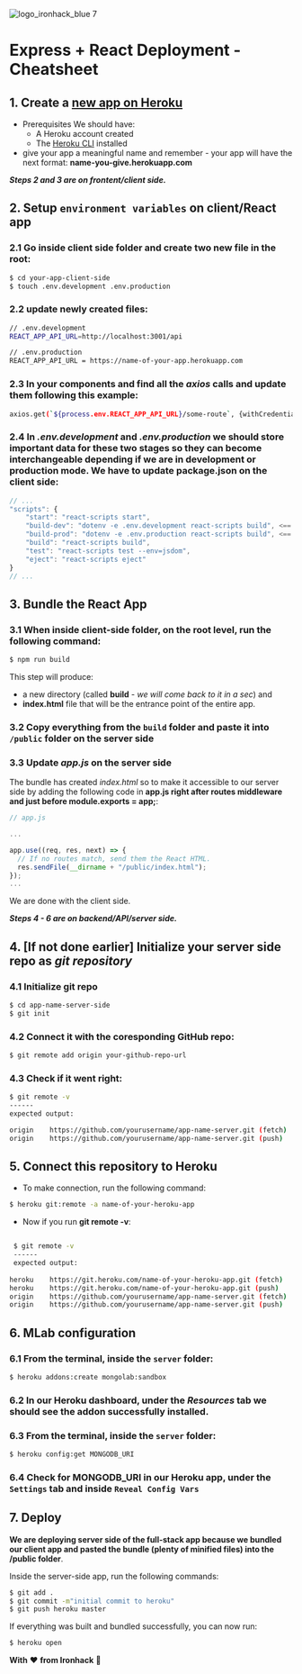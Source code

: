 ![logo_ironhack_blue 7](https://user-images.githubusercontent.com/23629340/40541063-a07a0a8a-601a-11e8-91b5-2f13e4e6b441.png)

# Express + React Deployment - Cheatsheet

## 1. Create a [new app on Heroku](https://dashboard.heroku.com/new-app) 
- Prerequisites
We should have:
    - A Heroku account created
    - The [Heroku CLI](https://devcenter.heroku.com/articles/heroku-cli) installed
- give your app a meaningful name and remember - your app will have the next format: **name-you-give.herokuapp.com**

***Steps 2 and 3 are on frontent/client side.***
## 2. Setup `environment variables` on client/React app

### 2.1 Go inside client side folder and **create two new file in the root**:

```bash
$ cd your-app-client-side
$ touch .env.development .env.production
```

### 2.2 update newly created files:

```bash
// .env.development
REACT_APP_API_URL=http://localhost:3001/api

// .env.production
REACT_APP_API_URL = https://name-of-your-app.herokuapp.com
```

### 2.3 In your components and find all the *axios* calls and update them following this example:

```bash
axios.get(`${process.env.REACT_APP_API_URL}/some-route`, {withCredentials: true})

```

### 2.4 In *.env.development* and *.env.production* we should store important data for these two stages so they can become interchangeable depending if we are in development or production mode. We have to **update package.json on the client side**:

```javascript
// ...
"scripts": {
    "start": "react-scripts start",
    "build-dev": "dotenv -e .env.development react-scripts build", <==!!!
    "build-prod": "dotenv -e .env.production react-scripts build", <==!!!
    "build": "react-scripts build",
    "test": "react-scripts test --env=jsdom",
    "eject": "react-scripts eject"
}
// ...
```

## 3. Bundle the React App

### 3.1 When inside client-side folder, on the root level, run the following command:

```bash
$ npm run build
```
This step will produce:
- a new directory (called **build** - *we will come back to it in a sec*) and
- **index.html** file that will be the entrance point of the entire app. 

### 3.2 Copy everything from the `build` folder and paste it into `/public` folder on the server side 

### 3.3 Update *app.js* on the server side 
The bundle has created *index.html* so to make it accessible to our server side by adding the following code in **app.js right after routes middleware and just before module.exports = app;**:

```javascript
// app.js

...

app.use((req, res, next) => {
  // If no routes match, send them the React HTML.
  res.sendFile(__dirname + "/public/index.html");
});
...
```

We are done with the client side.

***Steps 4 - 6 are on backend/API/server side.***
## 4. [If not done earlier] Initialize your server side repo as *git repository* 
### 4.1 Initialize git repo
 ```bash
 $ cd app-name-server-side
 $ git init
 ```
 ### 4.2 Connect it with the coresponding GitHub repo:
 ```bash
 $ git remote add origin your-github-repo-url
 ```
 
 ### 4.3 Check if it went right:
 ```bash
 $ git remote -v
 ------
 expected output:
 
origin    https://github.com/yourusername/app-name-server.git (fetch)
origin    https://github.com/yourusername/app-name-server.git (push)
 ```
## 5. Connect this repository to Heroku
- To make connection, run the following command:
```bash
$ heroku git:remote -a name-of-your-heroku-app
```
- Now if you run  **git remote -v**:

```bash

 $ git remote -v
 ------
 expected output:
 
heroku    https://git.heroku.com/name-of-your-heroku-app.git (fetch)
heroku    https://git.heroku.com/name-of-your-heroku-app.git (push)
origin    https://github.com/yourusername/app-name-server.git (fetch)
origin    https://github.com/yourusername/app-name-server.git (push)
```

## 6. MLab configuration

### 6.1 From the terminal, inside the `server` folder:
```bash
$ heroku addons:create mongolab:sandbox
```
### 6.2 In our Heroku dashboard, under the *Resources* tab we should see the addon successfully installed.

### 6.3 From the terminal, inside the `server` folder:
```bash
$ heroku config:get MONGODB_URI
```
### 6.4 Check for MONGODB_URI in our Heroku app, under the `Settings` tab and inside `Reveal Config Vars`

## 7. Deploy
**We are deploying server side of the full-stack app because we bundled our client app and pasted the bundle (plenty of minified files) into the /public folder**.

Inside the server-side app, run the following commands:
```bash
$ git add .
$ git commit -m"initial commit to heroku"
$ git push heroku master
```

If everything was built and bundled successfully, you can now run:
```bash
$ heroku open
```

**With** :heart: **from Ironhack** :rocket: 